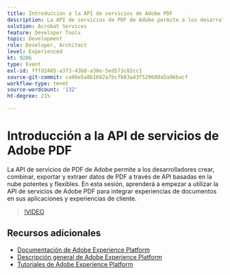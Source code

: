 ```yaml
---
title: Introducción a la API de servicios de Adobe PDF
description: La API de servicios de PDF de Adobe permite a los desarrolladores crear, combinar, exportar y extraer datos de PDF a través de API basadas en la nube potentes y flexibles. En esta sesión, aprenderá a empezar a utilizar la API de servicios de Adobe PDF para integrar experiencias de documentos en sus aplicaciones y experiencias de cliente.
solution: Acrobat Services
feature: Developer Tools
topic: Development
role: Developer, Architect
level: Experienced
kt: 9206
type: Event
exl-id: fffd2485-a373-43b0-a38e-5ed573c82cc1
source-git-commit: ca06e5a8b1602a7bcfb83a43f529680a5a96bacf
workflow-type: tm+mt
source-wordcount: '132'
ht-degree: 21%

---
```


# Introducción a la API de servicios de Adobe PDF

La API de servicios de PDF de Adobe permite a los desarrolladores crear, combinar, exportar y extraer datos de PDF a través de API basadas en la nube potentes y flexibles. En esta sesión, aprenderá a empezar a utilizar la API de servicios de Adobe PDF para integrar experiencias de documentos en sus aplicaciones y experiencias de cliente.


>[!VIDEO](https://video.tv.adobe.com/v/337601/?quality=12&learn=on&hidetitle=true)

## Recursos adicionales

- [Documentación de Adobe Experience Platform](https://experienceleague.adobe.com/docs/experience-platform.html)
- [Descripción general de Adobe Experience Platform](https://experienceleague.adobe.com/docs/experience-platform/landing/home.html?lang=es)
- [Tutoriales de Adobe Experience Platform](https://experienceleague.adobe.com/docs/platform-learn/tutorials/overview.html?lang=es)
